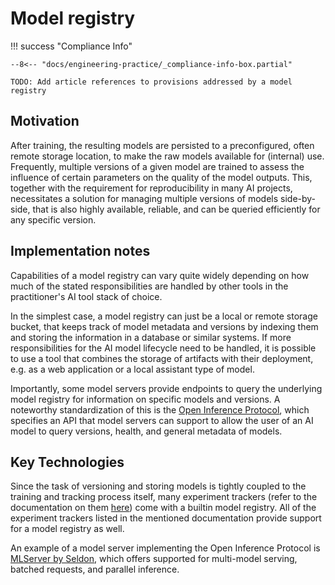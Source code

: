 # Model registry

!!! success "Compliance Info"

    --8<-- "docs/engineering-practice/_compliance-info-box.partial"

    TODO: Add article references to provisions addressed by a model registry

## Motivation

After training, the resulting models are persisted to a preconfigured, often remote storage location, to make the raw models available for (internal) use.
Frequently, multiple versions of a given model are trained to assess the influence of certain parameters on the quality of the model outputs.
This, together with the requirement for reproducibility in many AI projects, necessitates a solution for managing multiple versions of models side-by-side, that is also highly available, reliable, and can be queried efficiently for any specific version.

## Implementation notes

Capabilities of a model registry can vary quite widely depending on how much of the stated responsibilities are handled by other tools in the practitioner's AI tool stack of choice.

In the simplest case, a model registry can just be a local or remote storage bucket, that keeps track of model metadata and versions by indexing them and storing the information in a database or similar systems.
If more responsibilities for the AI model lifecycle need to be handled, it is possible to use a tool that combines the storage of artifacts with their deployment, e.g. as a web application or a local assistant type of model.

Importantly, some model servers provide endpoints to query the underlying model registry for information on specific models and versions.
A noteworthy standardization of this is the [Open Inference Protocol](https://docs.seldon.io/projects/seldon-core/en/latest/reference/apis/v2-protocol.html), which specifies an API that model servers can support to allow the user of an AI model to query versions, health, and general metadata of models.

## Key Technologies

Since the task of versioning and storing models is tightly coupled to the training and tracking process itself, many experiment trackers (refer to the documentation on them [here](experiment-tracking.md)) come with a builtin model registry.
All of the experiment trackers listed in the mentioned documentation provide support for a model registry as well.

An example of a model server implementing the Open Inference Protocol is [MLServer by Seldon](https://mlserver.readthedocs.io/en/latest/), which offers supported for multi-model serving, batched requests, and parallel inference.
